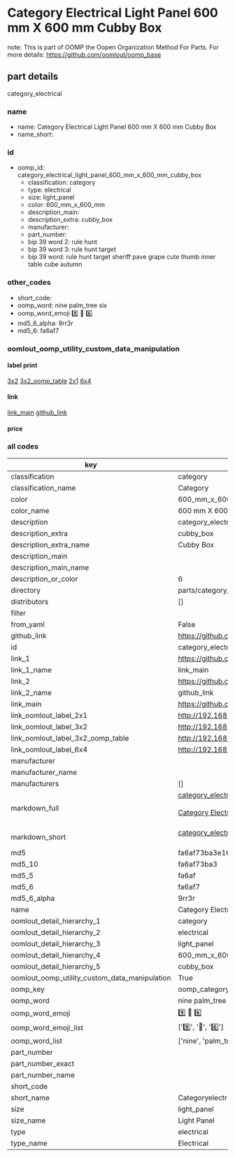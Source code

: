 # Category Electrical Light Panel 600 mm X 600 mm Cubby Box  

note: This is part of OOMP the Oopen Organization Method For Parts. For more details: https://github.com/oomlout/oomp_base

##  part details



category_electrical

### name
* name: Category Electrical Light Panel 600 mm X 600 mm Cubby Box
* name_short: 
### id
* oomp_id: category_electrical_light_panel_600_mm_x_600_mm_cubby_box
  * classification: category
  * type: electrical
  * size: light_panel
  * color: 600_mm_x_600_mm
  * description_main: 
  * description_extra: cubby_box
  * manufacturer: 
  * part_number: 
  * bip 39 word 2: rule hunt
  * bip 39 word 3: rule hunt target
  * bip 39 word: rule hunt target sheriff pave grape cute thumb inner table cube autumn

### other_codes
* short_code: 
* oomp_word: nine palm_tree six
* oomp_word_emoji :nine: :palm_tree: :six:
* md5_6_alpha: 9rr3r
* md5_6: fa6af7






### oomlout_oomp_utility_custom_data_manipulation
#### label print
[3x2](http://192.168.1.245:1112/?label=oomp%209rr3r)
[3x2_oomp_table](http://192.168.1.107:1112/?label=oomp%209rr3r)
[2x1](http://192.168.1.242:1112/?label=oomp%209rr3r)
[6x4](http://192.168.1.55:1112/?label=oomp%209rr3r)    

#### link

[link_main](https://github.com/oomlout/oomlout_oomp_current_version_messy/tree/main/parts/category_electrical_light_panel_600_mm_x_600_mm_cubby_box) [github_link](https://github.com/oomlout/oomlout_oomp_part_src/tree/main/parts/category_electrical_light_panel_600_mm_x_600_mm_cubby_box)                             

#### price







### all codes 
| key | value |  
| --- | --- |  
| classification | category |  
| classification_name | Category |  
| color | 600_mm_x_600_mm |  
| color_name | 600 mm X 600 mm |  
| description | category_electrical |  
| description_extra | cubby_box |  
| description_extra_name | Cubby Box |  
| description_main |  |  
| description_main_name |  |  
| description_or_color | 6  |  
| directory | parts/category_electrical_light_panel_600_mm_x_600_mm_cubby_box |  
| distributors | [] |  
| filter |  |  
| from_yaml | False |  
| github_link | https://github.com/oomlout/oomlout_oomp_part_src/tree/main/parts/category_electrical_light_panel_600_mm_x_600_mm_cubby_box |  
| id | category_electrical_light_panel_600_mm_x_600_mm_cubby_box |  
| link_1 | https://github.com/oomlout/oomlout_oomp_current_version_messy/tree/main/parts/category_electrical_light_panel_600_mm_x_600_mm_cubby_box |  
| link_1_name | link_main |  
| link_2 | https://github.com/oomlout/oomlout_oomp_part_src/tree/main/parts/category_electrical_light_panel_600_mm_x_600_mm_cubby_box |  
| link_2_name | github_link |  
| link_main | https://github.com/oomlout/oomlout_oomp_current_version_messy/tree/main/parts/category_electrical_light_panel_600_mm_x_600_mm_cubby_box |  
| link_oomlout_label_2x1 | http://192.168.1.242:1112/?label=oomp%209rr3r |  
| link_oomlout_label_3x2 | http://192.168.1.245:1112/?label=oomp%209rr3r |  
| link_oomlout_label_3x2_oomp_table | http://192.168.1.107:1112/?label=oomp%209rr3r |  
| link_oomlout_label_6x4 | http://192.168.1.55:1112/?label=oomp%209rr3r |  
| manufacturer |  |  
| manufacturer_name |  |  
| manufacturers | [] |  
| markdown_full | [category_electrical_light_panel_600_mm_x_600_mm_cubby_box](https://github.com/oomlout/oomlout_oomp_current_version_messy/tree/main/parts/category_electrical_light_panel_600_mm_x_600_mm_cubby_box)<br>[](https://github.com/oomlout/oomlout_oomp_current_version_messy/tree/main/parts/category_electrical_light_panel_600_mm_x_600_mm_cubby_box)<br>[Category Electrical Light Panel 600 Mm X 600 Mm Cubby Box](https://github.com/oomlout/oomlout_oomp_current_version_messy/tree/main/parts/category_electrical_light_panel_600_mm_x_600_mm_cubby_box)<br><br> |  
| markdown_short | [category_electrical_light_panel_600_mm_x_600_mm_cubby_box](https://github.com/oomlout/oomlout_oomp_current_version_messy/tree/main/parts/category_electrical_light_panel_600_mm_x_600_mm_cubby_box)<br><br> |  
| md5 | fa6af73ba3e166d59750cc59bbdbdde9 |  
| md5_10 | fa6af73ba3 |  
| md5_5 | fa6af |  
| md5_6 | fa6af7 |  
| md5_6_alpha | 9rr3r |  
| name | Category Electrical Light Panel 600 mm X 600 mm Cubby Box |  
| oomlout_detail_hierarchy_1 | category |  
| oomlout_detail_hierarchy_2 | electrical |  
| oomlout_detail_hierarchy_3 | light_panel |  
| oomlout_detail_hierarchy_4 | 600_mm_x_600_mm |  
| oomlout_detail_hierarchy_5 | cubby_box |  
| oomlout_oomp_utility_custom_data_manipulation | True |  
| oomp_key | oomp_category_electrical_light_panel_600_mm_x_600_mm_cubby_box |  
| oomp_word | nine palm_tree six |  
| oomp_word_emoji | :nine: :palm_tree: :six: |  
| oomp_word_emoji_list | [':nine:', ':palm_tree:', ':six:'] |  
| oomp_word_list | ['nine', 'palm_tree', 'six'] |  
| part_number |  |  
| part_number_exact |  |  
| part_number_name |  |  
| short_code |  |  
| short_name | Categoryelectrical |  
| size | light_panel |  
| size_name | Light Panel |  
| type | electrical |  
| type_name | Electrical |  
